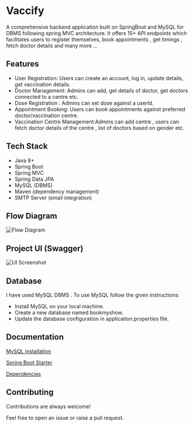 
# Vaccify

A comprehensive backend application built on SpringBoot and MySQL for DBMS following spring MVC architecture. It offers 15+ API endpoints which facilitates users to register themselves, book appointments , get timings , fetch doctor details and many more ...

## Features

- User Registration: Users can create an account, log in, update details, get vaccination details.
- Doctor Management: Admins can add, get details of doctor, get doctors connected to a centre etc.
- Dose Registration : Admins can set dose against a userId.
- Appointment Booking: Users can book appointments against preferred doctor/vaccination centre.
- Vaccination Centre Management:Admins can add centre , users can fetch doctor details of the centre , list of doctors based on gender etc.
 

## Tech Stack
- Java 8+
- Spring Boot
- Spring MVC
- Spring Data JPA
- MySQL (DBMS)
- Maven (dependency management)
- SMTP Server (email integration)
## Flow Diagram
![Flow Diagram](https://github.com/naveen-kk4/movie-ticket-manager/assets/133044450/2192be7d-0b67-4a40-b1be-8e73b29405bd)
## Project UI (Swagger)

![UI Screenshot](https://github.com/naveen-kk4/Vaccify/assets/133044450/bc69a17b-9cd6-4512-a67d-0cd0e49d0cb7)




## Database
I have used MySQL DBMS . To use MySQL follow the given instructions:

 - Install MySQL on your local machine.
- Create a new database named bookmyshow.
- Update the database configuration in application.properties file.
## Documentation

[MySQL installation](https://dev.mysql.com/downloads/installer/)

[Spring Boot Starter](https://start.spring.io/;)

[Dependencies](https://docs.spring.io/spring-boot/docs/current/reference/htmlsingle/)



## Contributing

Contributions are always welcome!

Feel free to open an issue or raise a pull request.

